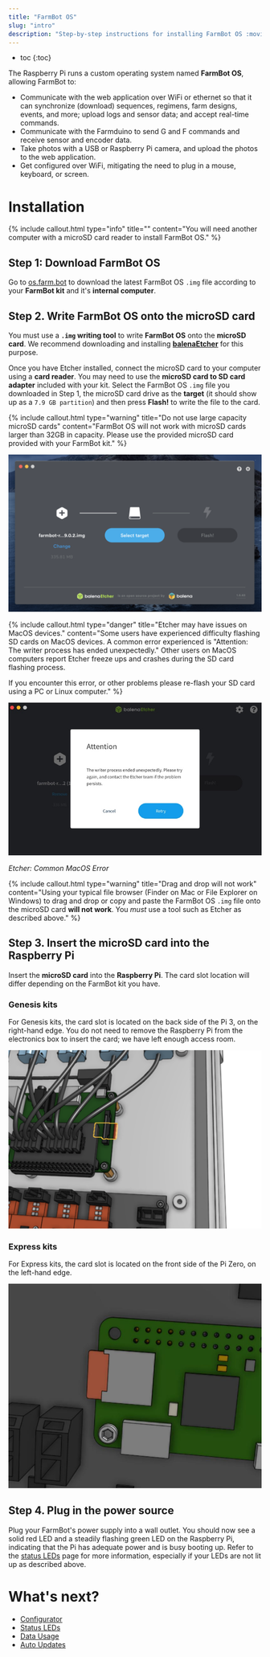 ```yaml
---
title: "FarmBot OS"
slug: "intro"
description: "Step-by-step instructions for installing FarmBot OS :movie_camera: [Video tutorial](https://youtu.be/AOsF17Yxoi4?t=9)\nDownload the latest FarmBot OS `.img` file at [os.farm.bot](http://os.farm.bot)."
---
```


* toc
{:toc}

The Raspberry Pi runs a custom operating system named **FarmBot OS**, allowing FarmBot to:

  * Communicate with the web application over WiFi or ethernet so that it can synchronize (download) sequences, regimens, farm designs, events, and more; upload logs and sensor data; and accept real-time commands.
  * Communicate with the Farmduino to send G and F commands and receive sensor and encoder data.
  * Take photos with a USB or Raspberry Pi camera, and upload the photos to the web application.
  * Get configured over WiFi, mitigating the need to plug in a mouse, keyboard, or screen.

# Installation

{%
include callout.html
type="info"
title=""
content="You will need another computer with a microSD card reader to install FarmBot OS."
%}

## Step 1: Download FarmBot OS

Go to [os.farm.bot](http://os.farm.bot) to download the latest FarmBot OS `.img` file according to your **FarmBot kit** and it's **internal computer**.

## Step 2. Write FarmBot OS onto the microSD card

You must use a **`.img` writing tool** to write **FarmBot OS** onto the **microSD card**. We recommend downloading and installing **[balenaEtcher](https://www.balena.io/etcher/)** for this purpose.

Once you have Etcher installed, connect the microSD card to your computer using a **card reader**. You may need to use the **microSD card to SD card adapter** included with your kit. Select the FarmBot OS `.img` file you downloaded in Step 1, the microSD card drive as the **target** (it should show up as a `7.9 GB partition`) and then press **Flash!**  to write the file to the card.

{%
include callout.html
type="warning"
title="Do not use large capacity microSD cards"
content="FarmBot OS will not work with microSD cards larger than 32GB in capacity. Please use the provided microSD card provided with your FarmBot kit."
%}

![flash sd card etcher screenshot](_images/flash_sd_card_etcher_screenshot.png)

{%
include callout.html
type="danger"
title="Etcher may have issues on MacOS devices."
content="Some users have experienced difficulty flashing SD cards on MacOS devices. A common error experienced is \"Attention: The writer process has ended unexpectedly.\" Other users on MacOS computers report Etcher freeze ups and crashes during the SD card flashing process.

If you encounter this error, or other problems please re-flash your SD card using a PC or Linux computer."
%}

![Etcher Error MacOS](_images/etcher_error_macos.jpg)

_Etcher: Common MacOS Error_

{%
include callout.html
type="warning"
title="Drag and drop will not work"
content="Using your typical file browser (Finder on Mac or File Explorer on Windows) to drag and drop or copy and paste the FarmBot OS `.img` file onto the microSD card **will not work**. You *must* use a tool such as Etcher as described above."
%}

## Step 3. Insert the microSD card into the Raspberry Pi

Insert the **microSD card** into the **Raspberry Pi**. The card slot location will differ depending on the FarmBot kit you have.

### Genesis kits

For Genesis kits, the card slot is located on the back side of the Pi 3, on the right-hand edge. You do not need to remove the Raspberry Pi from the electronics box to insert the card; we have left enough access room.

![MicroSD card slot on the Raspberry Pi 3](_images/microsd_card_slot_on_the_raspberry_pi_3.png)

### Express kits

For Express kits, the card slot is located on the front side of the Pi Zero, on the left-hand edge.

![MicroSD card slot on the Raspberry Pi Zero W](_images/microsd_card_slot_on_the_raspberry_pi_0.jpeg)

## Step 4. Plug in the power source

Plug your FarmBot's power supply into a wall outlet. You should now see a solid red <span class="fa fa-circle red"></span> LED and a steadily flashing green <span class="fa fa-circle led green"></span> LED on the Raspberry Pi, indicating that the Pi has adequate power and is busy booting up. Refer to the [status LEDs](intro/status-leds.md) page for more information, especially if your LEDs are not lit up as described above.

# What's next?

 * [Configurator](intro/configurator.md)
 * [Status LEDs](intro/status-leds.md)
 * [Data Usage](intro/data-usage.md)
 * [Auto Updates](intro/auto-updates.md)
